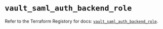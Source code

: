 # `vault_saml_auth_backend_role`

Refer to the Terraform Registory for docs: [`vault_saml_auth_backend_role`](https://registry.terraform.io/providers/hashicorp/vault/3.23.0/docs/resources/saml_auth_backend_role).
